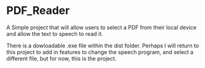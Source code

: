 # PDF_Reader
A Simple project that will allow users to select a PDF from their local device and allow the text to speech to read it.

There is a dowloadable .exe file within the dist folder.
Perhaps I will return to this project to add in features to change the speech program, and select a different file, but for now, this is the project.